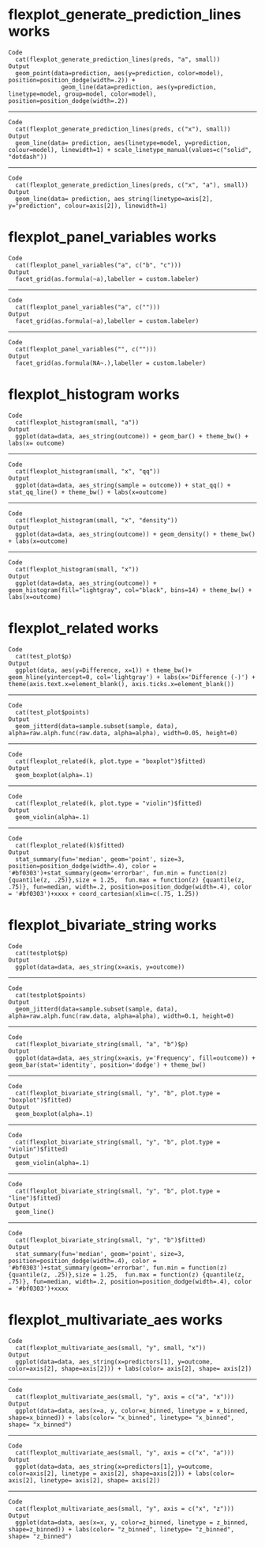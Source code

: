 # flexplot_generate_prediction_lines works

    Code
      cat(flexplot_generate_prediction_lines(preds, "a", small))
    Output
      geom_point(data=prediction, aes(y=prediction, color=model),   position=position_dodge(width=.2)) + 
                   geom_line(data=prediction, aes(y=prediction, linetype=model, group=model, color=model), position=position_dodge(width=.2))

---

    Code
      cat(flexplot_generate_prediction_lines(preds, c("x"), small))
    Output
      geom_line(data= prediction, aes(linetype=model, y=prediction, colour=model), linewidth=1) + scale_linetype_manual(values=c("solid", "dotdash"))

---

    Code
      cat(flexplot_generate_prediction_lines(preds, c("x", "a"), small))
    Output
      geom_line(data= prediction, aes_string(linetype=axis[2], y="prediction", colour=axis[2]), linewidth=1)

# flexplot_panel_variables works

    Code
      cat(flexplot_panel_variables("a", c("b", "c")))
    Output
      facet_grid(as.formula(~a),labeller = custom.labeler)

---

    Code
      cat(flexplot_panel_variables("a", c("")))
    Output
      facet_grid(as.formula(~a),labeller = custom.labeler)

---

    Code
      cat(flexplot_panel_variables("", c("")))
    Output
      facet_grid(as.formula(NA~.),labeller = custom.labeler)

# flexplot_histogram works

    Code
      cat(flexplot_histogram(small, "a"))
    Output
      ggplot(data=data, aes_string(outcome)) + geom_bar() + theme_bw() + labs(x= outcome)

---

    Code
      cat(flexplot_histogram(small, "x", "qq"))
    Output
      ggplot(data=data, aes_string(sample = outcome)) + stat_qq() + stat_qq_line() + theme_bw() + labs(x=outcome)

---

    Code
      cat(flexplot_histogram(small, "x", "density"))
    Output
      ggplot(data=data, aes_string(outcome)) + geom_density() + theme_bw() + labs(x=outcome)

---

    Code
      cat(flexplot_histogram(small, "x"))
    Output
      ggplot(data=data, aes_string(outcome)) + geom_histogram(fill="lightgray", col="black", bins=14) + theme_bw() + labs(x=outcome)

# flexplot_related works

    Code
      cat(test_plot$p)
    Output
      ggplot(data, aes(y=Difference, x=1)) + theme_bw()+ geom_hline(yintercept=0, col='lightgray') + labs(x='Difference (-)') + theme(axis.text.x=element_blank(), axis.ticks.x=element_blank())

---

    Code
      cat(test_plot$points)
    Output
      geom_jitterd(data=sample.subset(sample, data), alpha=raw.alph.func(raw.data, alpha=alpha), width=0.05, height=0)

---

    Code
      cat(flexplot_related(k, plot.type = "boxplot")$fitted)
    Output
      geom_boxplot(alpha=.1)

---

    Code
      cat(flexplot_related(k, plot.type = "violin")$fitted)
    Output
      geom_violin(alpha=.1)

---

    Code
      cat(flexplot_related(k)$fitted)
    Output
      stat_summary(fun='median', geom='point', size=3, position=position_dodge(width=.4), color = '#bf0303')+stat_summary(geom='errorbar', fun.min = function(z){quantile(z, .25)},size = 1.25,  fun.max = function(z) {quantile(z, .75)}, fun=median, width=.2, position=position_dodge(width=.4), color = '#bf0303')+xxxx + coord_cartesian(xlim=c(.75, 1.25))

# flexplot_bivariate_string works

    Code
      cat(testplot$p)
    Output
      ggplot(data=data, aes_string(x=axis, y=outcome))

---

    Code
      cat(testplot$points)
    Output
      geom_jitterd(data=sample.subset(sample, data), alpha=raw.alph.func(raw.data, alpha=alpha), width=0.1, height=0)

---

    Code
      cat(flexplot_bivariate_string(small, "a", "b")$p)
    Output
      ggplot(data=data, aes_string(x=axis, y='Frequency', fill=outcome)) + geom_bar(stat='identity', position='dodge') + theme_bw()

---

    Code
      cat(flexplot_bivariate_string(small, "y", "b", plot.type = "boxplot")$fitted)
    Output
      geom_boxplot(alpha=.1)

---

    Code
      cat(flexplot_bivariate_string(small, "y", "b", plot.type = "violin")$fitted)
    Output
      geom_violin(alpha=.1)

---

    Code
      cat(flexplot_bivariate_string(small, "y", "b", plot.type = "line")$fitted)
    Output
      geom_line()

---

    Code
      cat(flexplot_bivariate_string(small, "y", "b")$fitted)
    Output
      stat_summary(fun='median', geom='point', size=3, position=position_dodge(width=.4), color = '#bf0303')+stat_summary(geom='errorbar', fun.min = function(z){quantile(z, .25)},size = 1.25,  fun.max = function(z) {quantile(z, .75)}, fun=median, width=.2, position=position_dodge(width=.4), color = '#bf0303')+xxxx

# flexplot_multivariate_aes works

    Code
      cat(flexplot_multivariate_aes(small, "y", small, "x"))
    Output
      ggplot(data=data, aes_string(x=predictors[1], y=outcome, color=axis[2], shape=axis[2])) + labs(color= axis[2], shape= axis[2])

---

    Code
      cat(flexplot_multivariate_aes(small, "y", axis = c("a", "x")))
    Output
      ggplot(data=data, aes(x=a, y, color=x_binned, linetype = x_binned, shape=x_binned)) + labs(color= "x_binned", linetype= "x_binned", shape= "x_binned")

---

    Code
      cat(flexplot_multivariate_aes(small, "y", axis = c("x", "a")))
    Output
      ggplot(data=data, aes_string(x=predictors[1], y=outcome, color=axis[2], linetype = axis[2], shape=axis[2])) + labs(color= axis[2], linetype= axis[2], shape= axis[2])

---

    Code
      cat(flexplot_multivariate_aes(small, "y", axis = c("x", "z")))
    Output
      ggplot(data=data, aes(x=x, y, color=z_binned, linetype = z_binned, shape=z_binned)) + labs(color= "z_binned", linetype= "z_binned", shape= "z_binned")

